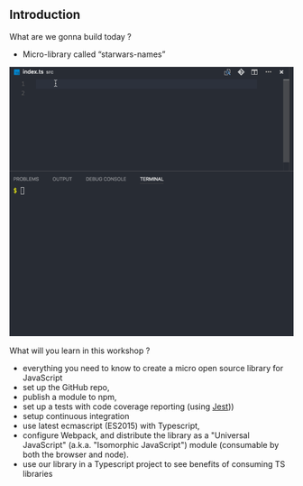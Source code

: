 ## Introduction

What are we gonna build today ?

- Micro-library called “starwars-names”

![starwars-names](assets/starwars-ts-names-workshop-result.gif)

What will you learn in this workshop ?

- everything you need to know to create a micro open source library for JavaScript
- set up the GitHub repo,
- publish a module to npm,
- set up a tests with code coverage reporting (using [Jest](https://facebook.github.io/jest/)))
- setup continuous integration
- use latest ecmascript (ES2015) with Typescript,
- configure Webpack, and distribute the library as a "Universal JavaScript" (a.k.a. "Isomorphic JavaScript") module (consumable by both the browser and node).
- use our library in a Typescript project to see benefits of consuming TS libraries

